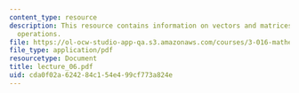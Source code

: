 ```yaml
---
content_type: resource
description: This resource contains information on vectors and matrices and matrix
  operations.
file: https://ol-ocw-studio-app-qa.s3.amazonaws.com/courses/3-016-mathematics-for-materials-scientists-and-engineers-fall-2005/cda0f02a624284c154e499cf773a824e_lecture_06.pdf
file_type: application/pdf
resourcetype: Document
title: lecture_06.pdf
uid: cda0f02a-6242-84c1-54e4-99cf773a824e
---
```

